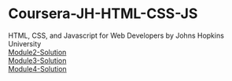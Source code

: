 # Coursera-JH-HTML-CSS-JS
HTML, CSS, and Javascript for Web Developers by Johns Hopkins University
<br>
<a href="https://bknight84.github.io/Coursera-JH-HTML-CSS-JS/module2-solution/index.html"> Module2-Solution </a>
<br>
<a href="https://bknight84.github.io/Coursera-JH-HTML-CSS-JS/module3-solution/module3-solution.index.html"> Module3-Solution </a>
<br>
<a href="https://bknight84.github.io/Coursera-JH-HTML-CSS-JS/module4-solution/module4-solution.index.html"> Module4-Solution </a>
